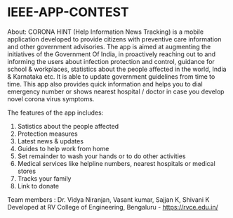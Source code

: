 # IEEE-APP-CONTEST
About:
CORONA HINT (Help Information News Tracking) is a mobile application developed to provide citizens with preventive care information and other government advisories. The app is aimed at augmenting the initiatives of the Government Of India, in proactively reaching out to and informing the users about infection protection and control, guidance for school & workplaces, statistics about the people affected in the world, India & Karnataka etc.
It is able to update government guidelines from time to time.
This app also provides quick information and helps you to dial emergency number or shows nearest hospital / doctor in case you develop novel corona virus symptoms.

The features of the app includes:
1.  Satistics about the people affected
2.  Protection measures 
3.  Latest news & updates
4.  Guides to help work from home
5.  Set remainder to wash your hands or to do other activities
6.  Medical services like helpline numbers, nearest hospitals or medical stores
7.  Tracks your family
8.  Link to donate

Team members : Dr. Vidya Niranjan, Vasant kumar, Sajjan K, Shivani K 
Developed at RV College of Engineering, Bengaluru - https://rvce.edu.in/
